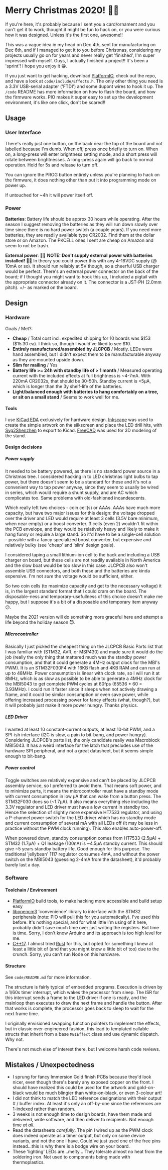 # Merry Christmas 2020! 🎄🎁

If you're here, it's probably because I sent you a card/ornament and you can't get it to work, thought it might be fun to hack on, or you were curious how it was designed. Unless it's the first one, awesome!!

This was a vague idea in my head on Dec 4th, sent for manufacturing on Dec 6th, and if I managed to get it to you before Christmas, considering my projects usually go on for years and never really get 'finished', I'm super impressed with myself. Guys, I actually finished a project!! It's been a 'sprint'! I hope you enjoy it 😁.

If you just want to get hacking, download [PlatformIO](https://platformio.org/platformio-ide), check out the repo, and have a look at `code/include/Effects.h`. The only other thing you need is a 3.3V USB-serial adapter ('FTDI') and some dupont wires to hook it up. The `/code` README has more information on how to flash the board, and how the firmware works. PIO makes it super easy to set up the development environment, it's like one click, don't be scared!!

## Usage

### User Interface

There's really just one button, on the back near the top of the board and not labelled because I'm dumb. When off, press once briefly to turn on. When on, a long-press will enter brightness setting mode, and a short press will rotate between brightnesses. A long-press again will go back to normal operation. Hold for 5s and release to turn off.

You can ignore the PROG button entirely unless you're planning to hack on the firmware, it does nothing other than put it into programming mode on power up.

If untouched for ~4h it will power itself off.

### Power

**Batteries**: Battery life should be approx 30 hours while operating. After the season I suggest removing the batteries as they will run down slowly over time since there is no hard power switch (a couple years). If you need more batteries, they are readily available type CR2032. Find them at the dollar store or on Amazon. The PKCELL ones I sent are cheap on Amazon and seem to not be trash.

**External power**: 🔴🔴 **NOTE: Don't supply external power with batteries installed!** 🔴🔴 In theory you could power this with any 4-16VDC supply (@ 10mA or so). It should run reliably at 5V though, so a cheerful USB charger would be perfect. There's an external power connector on the back of the board; if I thought you might want to hook this up, I included a pigtail with the appropriate connector already on it. The connector is a JST-PH (2.0mm pitch). +/- as marked on the board.

## Design
### Hardware

Goals / Met?:
* **Cheap** / Total cost incl. expedited shipping for 10 boards was \$153 (\$15.30 ea). I think so, though I would've liked to see $10.
* **Entirely manufactured/assembled by JLCPCB** / Mostly. LEDs were hand assembled, but I didn't expect them to be manufacturable anyway as they are mounted upside down.
* **Slim for mailing** / Yes
* **Battery life >= 24h with standby life of > 1 month** / Measured operating current with the included effects at full brightness is ~4-7mA. With 220mA CR2032s, that should be 30-50h. Standby current is <5µA, which is longer than the 3y shelf-life of the batteries.
* **Light/balanced enough with batteries to hang comfortably on a tree, or sit on a small stand** / Seems to work well for me.

#### Tools

I use [KiCad EDA](https://kicad.org/) exclusively for hardware design. [Inkscape](https://inkscape.org/) was used to create the simple artwork on the silkscreen and place the LED drill hits, with [Svg2Shenzhen](https://github.com/badgeek/svg2shenzhen) to export to Kicad. [FreeCAD](https://www.freecadweb.org/) was used for 3D modeling of the stand.

#### Design decisions

##### Power supply

It needed to be battery powered, as there is no standard power source in a Christmas tree. I considered hacking in to LED christmas light bulbs to tap power, but there doesn't seem to be a standard for these and it's not a convenient way to tap power anyway, since they seem to usually be wired in series, which would require a shunt supply, and are AC which complicates too. Same problems with old-fashioned incandescents.

Which really left two choices - coin cell(s) or AAAs. AAAs have much more capacity, but have two major issues for this design: the voltage dropped over the driver and LED would require at least 3 cells (3.5V bare minimum, when near empty) or a boost converter. 3 cells (even 2) wouldn't fit within the PCB envelope, and they would be relatively heavy and likely to make it hang funny or require a large stand. So it'd have to be a single-cell solution - possible with a fancy specialized boost converter, but expensive and relatively bulky (see 'cheap' and 'slim' design goals).

I considered taping a small lithium-ion cell to the back and including a USB charger on board, but these cells are not readily available in North America and the slow boat would be too slow in this case. JLCPCB also won't assemble USB connectors, and both these and the batteries are kinda expensive. I'm not *sure* the voltage would be sufficient, either.

So two coin cells (to maximize capacity and get to the necessary voltage) it is, in the largest standard format that I could cram on the board. The disposable-ness and temporary-usefullness of this choice doesn't make me happy, but I suppose it's a bit of a disposable and temporary item anyway 😕.

Maybe the 2021 version will do something more graceful here and attempt a life beyond the holiday season 😈.

##### Microcontroller

Basically I just picked the cheapest thing on the JLCPCB Basic Parts list that I was familiar with (STM32, AVR, or MSP430) and made sure it would do the job (really the only thing that mattered much was the standby power consumption, and that it could generate a 4MHz output clock for the MBI's PWM). It is an STM32F030F4 with 16KB flash and 4KB RAM and can run at up to 48MHz. Power consumption is linear with clock rate, so I will run it at 8MHz, which is as slow as possible to be able to generate a 4MHz clock for the MBI5043 to get complete PWM cycles at 60fps (65536 * 60 = 3.93MHz). I could run it faster since it sleeps when not actively drawing a frame, and it could be similar consumption or even save power, while offering increased processing power for fancy effects (what, though?), but it will probably just make it more power hungry. Thanks physics.

##### LED Driver

I wanted at least 10 constant-current outputs, at least 10-bit PWM, and a SPI-ish interface (I2C is slow, a pain to bit-bang, and power hungry). Considering JLCPCB's parts list, the only candidate really was Macroblock MBI5043. It has a weird interface for the latch that precludes use of the hardware SPI peripheral, and not a great datasheet, but it seems simple enough to bit-bang.

##### Power control

Toggle switches are relatively expensive and can't be placed by JLCPCB assembly service, so I preferred to avoid them. That means soft power, and to minimize parts, it means the microcontroller must have a standby mode with current consumption in low µA that can wake from a button press. The STM32F030 does so (~1.7µA). It also means everything else including the 3.3V regulator and LED driver must have a low current in standby too. Hence the selection of slightly more expensive HT7533 regulator, and using a P-channel power switch for the LED driver which has no standby mode and current consumption of several mA with all LEDs off (it may be less in practice without the PWM clock running). This also enables auto-power-off.

When powered down, standby consumption comes from HT7533 (2.5µA) + STM32 (1.7µA) + Q1 leakage (100nA) is ~4.5µA standby current. This should give ~5 years standby battery life. Good enough for this purpose. The traditional 'jellybean' 1117 regulator consumes 4mA, and without the power switch on the MBI5043 (guessing 2-4mA from the datasheet), it'd probably barely last a day.

### Software

#### Toolchain / Environment

* [PlatformIO](https://platformio.org/) build tools, to make hacking more accessible and build setup easy
* [libopencm3](https://github.com/libopencm3/libopencm3) 'convenience' library to interface with the STM32 peripherals (note: PIO will pull this for you automatically). I've used this before. It's nothing special, and for what little I'm using of it here, probably didn't save much time over just writing the registers. But time is time. Sorry, I don't know Arduino and its approach is too high level for me.
* [C++17](https://en.cppreference.com/w/cpp/17). I almost tried [Rust](https://www.rust-lang.org/what/embedded) for this, but opted for something I knew at least a little bit of (and that you might know a little bit of too) due to the crunch. Sorry, you can't run Node on this hardware.

#### Structure

See `code/README.md` for more information.

The structure is fairly typical of embedded programs. Execution is driven by a 1/60s timer interrupt, which wakes the processor from sleep. The ISR for this interrupt sends a frame to the LED driver if one is ready, and the mainloop then executes to draw the next frame and handle the button. After that works is complete, the processor goes back to sleep to wait for the next frame time.

I originally envisioned swapping function pointers to implement the effects, but in classic over-engineered fashion, this lead to templated callable structs that inherit from a base `MBIEffect` class and use dynamic dispatch. Why not.

There's not much else of interest there, but I welcome harsh code reviews.

## Mistakes / Unexpectedness

* I sprung for fancy Immersion Gold finish PCBs because they'd look nicer, even though there's barely any exposed copper on the front. I should have realized this could be used for the artwork and gold-on-black would be much blingier than white-on-black, or even 3-colour art!
* I did not think to match the LED reference designations with their output # / buffer index. At least it's only an off-by-one since the references are 1-indexed rather than random.
* 3 weeks is not enough time to design boards, have them made and delivered, write software, and then deliver to recipients. Not enough time *at all*.
* Read the datasheets *carefully*. The pin I wired up as the PWM clock does indeed operate as a timer output, but only on some device variants, and not the one I have. Could've just used one of the free pins instead...this is why there is a bodge wire on your board.
* These 'lighting' LEDs are...melty... They tolerate almost no heat from the soldering iron. Not used to components being made with thermoplastics.